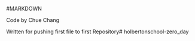 
#MARKDOWN

Code by Chue Chang

Written for pushing first file to first Repository# holbertonschool-zero_day

